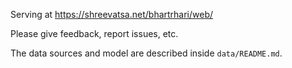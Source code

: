 Serving at https://shreevatsa.net/bhartrhari/web/

Please give feedback, report issues, etc.

The data sources and model are described inside `data/README.md`.
